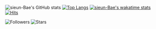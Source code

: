 ![sieun-Bae's GitHub stats](https://github-readme-stats.vercel.app/api?username=sieun-Bae&theme=dracula&show_icons=true&count_private=true)
[![Top Langs](https://github-readme-stats.vercel.app/api/top-langs/?username=sieun-Bae&theme=dracula&layout=compact)](https://github.com/sieun-Bae/github-readme-stats)
[![sieun-Bae's wakatime stats](https://github-readme-stats.vercel.app/api/wakatime?username=sieun-Bae&theme=dracula)](https://github.com/sieun-Bae/github-readme-stats)
<br>
[![Hits](https://hits.seeyoufarm.com/api/count/incr/badge.svg?url=https%3A%2F%2Fgithub.com%2Fsieun-Bae&count_bg=%23FF6E96&title_bg=%23282A36&icon=iconify.svg&icon_color=%23E7E7E7&title=hits&edge_flat=false)](https://hits.seeyoufarm.com)

![Followers](https://img.shields.io/github/followers/sieun-Bae?color=%23ff6e96&logoColor=%23282a36)
![Stars](https://img.shields.io/github/stars/sieun-Bae?color=%23ff6e96&logoColor=%23282a36)
